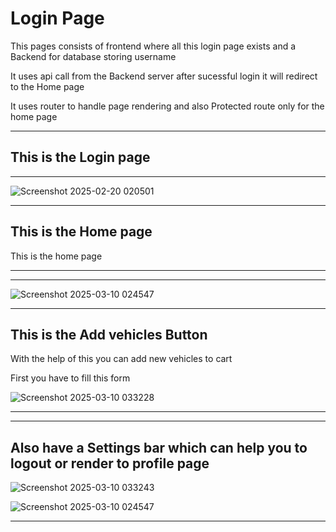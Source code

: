 <h1>Login Page </h1>
<p> This pages consists of frontend where all this login page exists and a Backend for database storing username</p>
<p>It uses api call from the Backend server after sucessful login it will redirect to the Home page</p>
<p>It uses router to handle page rendering and also Protected route only for the home page</p>
<hr/>

<h2>This is the Login page</h2>
<hr/>

![Screenshot 2025-02-20 020501](https://github.com/user-attachments/assets/7829a9fe-f9ae-4fb2-aac6-e230bf4e64e0)

<hr/>


<h2>This is the Home page</h2>

<p> This is the home page  </p>
<hr/>

<hr/>

![Screenshot 2025-03-10 024547](https://github.com/user-attachments/assets/251b2f03-c312-4a26-9ae7-d9f17db01787)
<hr/>


<h2>This is the Add vehicles Button</h2>
<p>With the help of this you can add new vehicles to cart </p>
<p>First you have to fill this form</p>

![Screenshot 2025-03-10 033228](https://github.com/user-attachments/assets/22991d87-0857-4828-b093-9e0d50d799d5)

<hr/>

<hr/>
<h2> Also have a Settings bar which can help you to logout or render to profile page</h2>

![Screenshot 2025-03-10 033243](https://github.com/user-attachments/assets/0b16597f-4b9b-4486-85c7-d529488246e2)



![Screenshot 2025-03-10 024547](https://github.com/user-attachments/assets/251b2f03-c312-4a26-9ae7-d9f17db01787)
<hr/>

